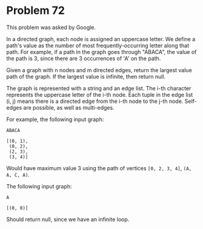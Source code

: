 # Problem 72

 This problem was asked by Google.

In a directed graph, each node is assigned an uppercase letter. We define a path's value as the number of most frequently-occurring letter along that path. For example, if a path in the graph goes through "ABACA", the value of the path is 3, since there are 3 occurrences of 'A' on the path.

Given a graph with n nodes and m directed edges, return the largest value path of the graph. If the largest value is infinite, then return null.

The graph is represented with a string and an edge list. The i-th character represents the uppercase letter of the i-th node. Each tuple in the edge list (i, j) means there is a directed edge from the i-th node to the j-th node. Self-edges are possible, as well as multi-edges.

For example, the following input graph:
```
ABACA
```
```
[(0, 1),
 (0, 2),
 (2, 3),
 (3, 4)]
```
Would have maximum value 3 using the path of vertices ```[0, 2, 3, 4]```, ```(A, A, C, A)```.

The following input graph:
```
A
```
```
[(0, 0)]
```
Should return null, since we have an infinite loop.